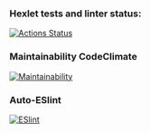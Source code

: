 ### Hexlet tests and linter status:
[![Actions Status](https://github.com/HazeFaze/frontend-project-lvl1/workflows/hexlet-check/badge.svg)](https://github.com/HazeFaze/frontend-project-lvl1/actions)

### Maintainability CodeClimate
[![Maintainability](https://api.codeclimate.com/v1/badges/a99a88d28ad37a79dbf6/maintainability)](https://codeclimate.com/github/codeclimate/codeclimate/maintainability)

### Auto-ESlint
[![ESlint](https://github.com/HazeFaze/frontend-project-lvl1/actions/workflows/ESlint.yml/badge.svg?event=push)](https://github.com/HazeFaze/frontend-project-lvl1/actions/workflows/ESlint.yml)